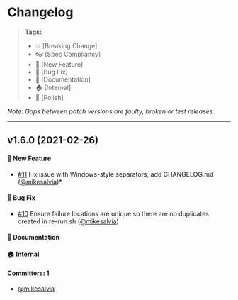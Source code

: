# Changelog

> **Tags:**
> - :boom:       [Breaking Change]
> - :eyeglasses: [Spec Compliancy]
> - :rocket:     [New Feature]
> - :bug:        [Bug Fix]
> - :memo:       [Documentation]
> - :house:      [Internal]
> - :nail_care:  [Polish]

_Note: Gaps between patch versions are faulty, broken or test releases._

---

## v1.6.0 (2021-02-26)

#### :rocket: New Feature
* [#11](https://github.com/jwplayer/wdio-rerun-service/pull/11) Fix issue with Windows-style separators, add CHANGELOG.md ([@mikesalvia](https://github.com/mikesalvia))*
#### :bug: Bug Fix
* [#10](https://github.com/jwplayer/wdio-rerun-service/pull/10) Ensure failure locations are unique so there are no duplicates created in re-run.sh ([@mikesalvia](https://github.com/mikesalvia))
#### :memo: Documentation
#### :house: Internal

#### Committers: 1
- [@mikesalvia](https://github.com/mikesalvia)